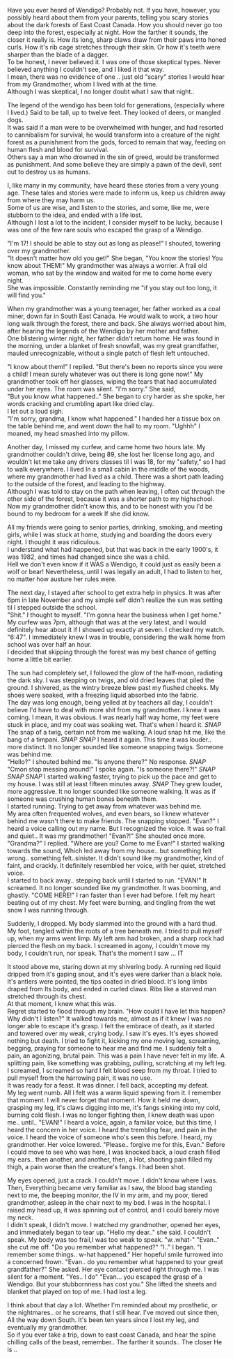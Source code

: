 Have you ever heard of Wendigo? Probably not.  If you have, however, you possibly heard about them from your parents, telling you scary stories about the dark forests of East Coast Canada.  How you should never go too deep into the forest, especially at night.  How the farther it sounds, the closer it really is.  How its long, sharp claws draw from their paws into honed curls.  How it's rib cage stretches through their skin. Or how it's teeth were sharper than the blade of a dagger.  
To be honest, I never believed it. 
I was one of those skeptical types.  Never believed anything I couldn't see, and I liked it that way.  
I mean, there was no evidence of one .. just old "scary" stories I would hear from my Grandmother, whom I lived with at the time.  
Although I was skeptical, I no longer doubt what I saw that night..

The legend of the wendigo has been told for generations, (especially where I lived.) 
Said to be tall, up to twelve feet.  They looked of deers, or mangled dogs.  
It was said if a man were to be overwhelmed with hunger, and had resorted to cannibalism for survival, he would transform into a creature of the night forest as a punishment from the gods, forced to remain that way, feeding on human flesh and blood for survival.  
Others say a man who drowned in the sin of greed, would be transformed as punishment. 
And some believe they are simply a pawn of the devil, sent out to destroy us as humans.

I, like many in my community, have heard these stories from a very young age.  These tales and stories were made to inform us, keep us children away from where they may harm us.  
Some of us are wise, and listen to the stories, and some, like me, were stubborn to the idea, and ended with a life lost.  
Although I lost a lot to the incident, I consider myself to be lucky, because I was one of the few rare souls who escaped the grasp of a Wendigo.

"I'm 17! I should be able to stay out as long as please!"
I shouted, towering over my grandmother.  
"It doesn't matter how old you get!" She began,
"You know the stories! You know about THEM!"
My grandmother was always a worrier.  A frail old woman, who sat by the window and waited for me to come home every night.  
She was impossible.  Constantly reminding me "if you stay out too long, it will find you."

When my grandmother was a young teenager, her father worked as a coal miner, down far in South East Canada.  He would walk to work, a two hour long walk through the forest, there and back.  She always worried about him, after hearing the legends of the Wendigo by her mother and father.  
One blistering winter night, her father didn't return home.  He was found in the morning, under a blanket of fresh snowfall, was my great grandfather, mauled unrecognizable, without a single patch of flesh left untouched.  

"I know about them!" I replied.  "But there's been no reports since you were a child! I mean surely whatever was out there is long gone now!" 
My grandmother took off her glasses, wiping the tears that had accumulated under her eyes. 
The room was silent.
"I'm sorry." She said,  
"But you know what happened.."  She began to cry harder as she spoke, her words cracking and crumbling apart like dried clay.  
I let out a loud sigh.  
"I'm sorry, grandma, I know what happened." 
I handed her a tissue box on the table behind me, and went down the hall to my room.
"Ughhh" I moaned, my head smashed into my pillow.  

Another day, I missed my curfew, and came home two hours late. My grandmother couldn't drive, being 89, she lost her license long ago, and wouldn't let me take any drivers classes til I was 18, for my "safety," so I had to walk everywhere. 
I lived In a small cabin in the middle of the woods, where my grandmother had lived as a child.  There was a short path leading to the outside of the forest, and leading to the highway.  
Although I was told to stay on the path when leaving, I often cut through the other side of the forest, because it was a shorter path to my highschool.  Now my grandmother didn't know this, and to be honest with you I'd be bound to my bedroom for a week If she did know.  

All my friends were going to senior parties, drinking, smoking, and meeting girls, while I was stuck at home, studying and boarding the doors every night.  I thought it was ridiculous.  
I understand what had happened, but that was back in the early 1900's, it was 1982, and times had changed since she was a child.  
Hell we don't even know if it WAS a Wendigo, it could just as easily been a wolf or bear!
Nevertheless, until I was legally an adult, I had to listen to her, no matter how austure her rules were.

The next day, I stayed after school to get extra help in physics.  It was after 6pm in late November and my simple self didn't realize the sun was setting til I stepped outside the school.  
"Shit." I thought to myself.  "I'm gonna hear the business when I get home." 
My curfew was 7pm, although that was at the very latest, and I would definitely hear about it if I showed up exactly at seven.
I checked my watch. "6:47". 
I immediately knew I was in trouble, considering the walk home from school was over half an hour.  
I decided that skipping through the forest was my best chance of getting home a little bit earlier.

The sun had completely set, I followed the glow of the half-moon, radiating the dark sky. 
I was stepping on twigs, and old dried leaves that piled the ground.  I shivered, as the wintry breeze blew past my flushed cheeks.  My shoes were soaked, with a freezing liquid absorbed into the fabric.  
The day was long enough, being yelled at by teachers all day, I couldn't believe I'd have to deal with more shit from my grandmother. 
I knew it was coming.  I mean, it was obvious. 
I was nearly half way home, my feet were stuck in place, and my coat was soaking wet.
That's when I heard it.
*SNAP*
The snap of a twig, certain not from me walking.  A loud snap hit me, like the bang of a timpani. 
*SNAP* *SNAP*
I heard it again.  This time it was louder.. more distinct.  It no longer sounded like someone snapping twigs.  Someone was behind me.  
"Hello?" I shouted behind me. "Is anyone there?"
No response.
*SNAP* 
"Cmon stop messing around!" I spoke again. 
"Is someone there?!" 
*SNAP* *SNAP* *SNAP*
I started walking faster, trying to pick up the pace and get to my house.  I was still at least fifteen minutes away.
*SNAP*
They grew louder, more aggressive.  It no longer sounded like someone walking.  It was as if someone was crushing human bones beneath them.  
I started running.  Trying to get away from whatever was behind me.  
My area often frequented wolves, and even bears, so I knew whatever behind me wasn't there to make friends.
The snapping stopped.
"Evan?"
I heard a voice calling out my name.  But I recognized the voice.  It was so frail and quiet.. It was my grandmother! 
"Evan?!" She shouted once more.  
"Grandma?" I replied.
"Where are you? Come to me Evan!"
I started walking towards the sound, Which led away from my house.. but something felt wrong.. something felt..sinister.
It didn't sound like my grandmother, kind of faint, and crackly.  It definitely resembled her voice, with her quiet, stretched voice.  
I started to back away.. stepping back until I started to run.
"EVAN!" It screamed. It no longer sounded like my grandmother. It was booming, and ghastly. 
"COME HERE!" 
I ran faster than I ever had before.  I felt my heart beating out of my chest.  My feet were burning, and tingling from the wet snow I was running through.  

Suddenly, I dropped.
My body slammed into the ground with a hard thud.  My foot, tangled within the roots of a tree beneath me.  I tried to pull myself up, when my arms went limp.  My left arm had broken, and a sharp rock had pierced the flesh on my back.
I screamed in agony, I couldn't move my body, I couldn't run, nor speak. 
That's the moment I saw … IT 

It stood above me, staring down at my shivering body.  A running red liquid dripped from it's gaping snout, and it's eyes were darker than a black hole.  It's antlers were pointed, the tips coated in dried blood.  It's long limbs draped from Its body, and ended in curled claws.  Ribs like a starved man stretched through its chest.  
At that moment, I knew what this was.  
Regret started to flood through my brain.  "How could I have let this happen? Why didn't I listen?" 
It walked towards me, almost as if it knew I was no longer able to escape it's grasp.  I felt the embrace of death, as it started and towered over my weak, crying body. 
I saw it's eyes.  It's eyes showed nothing but death.
I tried to fight it, kicking my one moving leg, screaming, begging, praying for someone to hear me and find me.
I suddenly felt a pain, an agonizing, brutal pain.  This was a pain I have never felt in my life.  A splitting pain, like something was grabbing, pulling, scratching at my left leg.  
I screamed, I screamed so hard I felt blood seep from my throat. I tried to pull myself from the harrowing pain, it was no use.  
It was ready for a feast.  It was dinner.
I fell back, accepting my defeat.  
My leg went numb.  All I felt was a warm liquid spewing from it. 
I remember that moment.  I will never forget that moment.  How it held me down, grasping my leg, it's claws digging into me, it's fangs sinking into my cold, burning cold flesh.
I was no longer fighting then, I knew death was upon me.. until..
"EVAN!" 
I heard a voice, again, a familiar voice, but this time, I heard the concern in her voice.  I heard the trembling fear, and pain in the voice.  I heard the voice of someone who's seen this before. I heard, my grandmother.
Her voice lowered.
"Please.. forgive me for this, Evan."
Before I could move to see who was here, I was knocked back, a loud crash filled my ears.. then another, and another, then, a Hot, shooting pain filled my thigh, a pain worse than the creature's fangs. 
I had been shot. 

My eyes opened, just a crack.  I couldn't move.  I didn't know where I was.  
Then, Everything became very familiar as I saw, the blood bag standing next to me, the beeping monitor, the IV in my arm, and my poor, tiered grandmother, asleep in the chair next to my bed. 
I was in the hospital.
I raised my head up, it was spinning out of control, and I could barely move my neck.  
I didn't speak, I didn't move. 
I watched my grandmother, opened her eyes, and immediately began to tear up.
"Hello my dear.." she said.
I couldn't speak.  My body was too frail,I was too weak to speak.
"w..what-"
"Evan.." she cut me off. 
"Do you remember what happened?"
"I.." I began. 
"I remember some things.. w-hat happened." 
Her hopeful smile furrowed into a concerned frown.
"Evan.. do you remember what happened to your great grandfather?" She asked. 
Her eye contact pierced right through me.
I was silent for a moment.
"Yes.. I do"
"Evan… you escaped the grasp of a Wendigo.  But your stubbornness has cost you."
She lifted the sheets and blanket that played on top of me. 
I had lost a leg.  

I think about that day a lot. Whether I'm reminded about my prosthetic, or the nightmares.. or he screams, that I still hear. 
I've moved out since then, All the way down South.  It's been ten years since I lost my leg, and eventually my grandmother.  
So if you ever take a trip, down to east coast Canada, and hear the spine chilling calls of the beast, remember.. 
The farther it sounds..
The closer
He is ..
